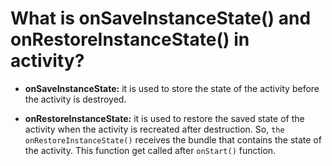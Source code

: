 # What is onSaveInstanceState() and onRestoreInstanceState() in activity?

- **onSaveInstanceState:** it is used to store the state of the activity before the activity is destroyed.

- **onRestoreInstanceState:** it is used to restore the saved state of the activity when the activity is recreated after destruction. So, `the onRestoreInstanceState()`  receives the bundle that contains the state of the activity. This function get called after `onStart()` function.
